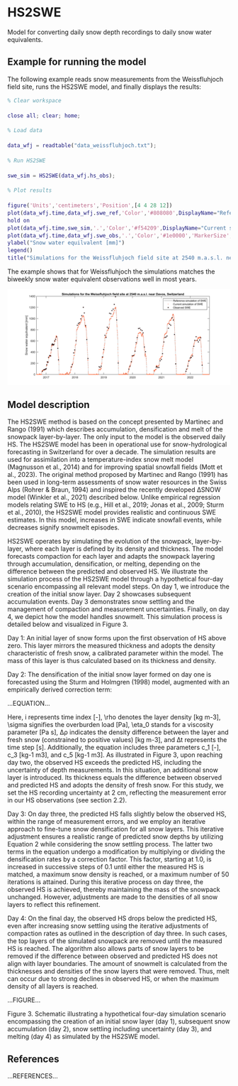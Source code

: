# HS2SWE

Model for converting daily snow depth recordings to daily snow water equivalents.

## Example for running the model

The following example reads snow measurements from the Weissfluhjoch field site, runs the HS2SWE model, and finally displays the results:

```matlab
% Clear workspace

close all; clear; home;

% Load data

data_wfj = readtable("data_weissfluhjoch.txt");

% Run HS2SWE

swe_sim = HS2SWE(data_wfj.hs_obs);

% Plot results

figure('Units','centimeters','Position',[4 4 28 12])
plot(data_wfj.time,data_wfj.swe_ref,'Color','#808080',DisplayName="Reference simulation of SWE")
hold on
plot(data_wfj.time,swe_sim,'.','Color','#f54209',DisplayName="Current simulation of SWE")
plot(data_wfj.time,data_wfj.swe_obs,'.','Color','#1e0000','MarkerSize',12,DisplayName="Observed SWE")
ylabel("Snow water equilvalent [mm]")
legend()
title("Simulations for the Weissfluhjoch field site at 2540 m.a.s.l. near Davos, Switzerland")
```

The example shows that for Weissfluhjoch the simulations matches the biweekly snow water equivalent observations well in most years.

![Simulation results from the HS2SWE model](simulation_results.png)

## Model description

The HS2SWE method is based on the concept presented by Martinec and Rango (1991) which describes accumulation, densification and melt of the snowpack layer-by-layer. The only input to the model is the observed daily HS. The HS2SWE model has been in operational use for snow-hydrological forecasting in Switzerland for over a decade. The simulation results are used for assimilation into a temperature-index snow melt model (Magnusson et al., 2014) and for improving spatial snowfall fields (Mott et al., 2023). The original method proposed by Martinec and Rango (1991) has been used in long-term assessments of snow water resources in the Swiss Alps (Rohrer & Braun, 1994) and inspired the recently developed ∆SNOW model (Winkler et al., 2021) described below. Unlike empirical regression models relating SWE to HS (e.g., Hill et al., 2019; Jonas et al., 2009; Sturm et al., 2010), the HS2SWE model provides realistic and continuous SWE estimates. In this model, increases in SWE indicate snowfall events, while decreases signify snowmelt episodes.

HS2SWE operates by simulating the evolution of the snowpack, layer-by-layer, where each layer is defined by its density and thickness. The model forecasts compaction for each layer and adapts the snowpack layering through accumulation, densification, or melting, depending on the difference between the predicted and observed HS. We illustrate the simulation process of the HS2SWE model through a hypothetical four-day scenario encompassing all relevant model steps. On day 1, we introduce the creation of the initial snow layer. Day 2 showcases subsequent accumulation events. Day 3 demonstrates snow settling and the management of compaction and measurement uncertainties. Finally, on day 4, we depict how the model handles snowmelt. This simulation process is detailed below and visualized in Figure 3.

Day 1: An initial layer of snow forms upon the first observation of HS above zero. This layer mirrors the measured thickness and adopts the density characteristic of fresh snow, a calibrated parameter within the model. The mass of this layer is thus calculated based on its thickness and density.

Day 2: The densification of the initial snow layer formed on day one is forecasted using the Sturm and Holmgren (1998) model, augmented with an empirically derived correction term:

...EQUATION...

Here, i represents time index [-], \rho denotes the layer density [kg m-3], \sigma signifies the overburden load [Pa], \eta_0 stands for a viscosity parameter [Pa s], ∆ρ indicates the density difference between the layer and fresh snow (constrained to positive values) [kg m-3], and ∆t represents the time step [s]. Additionally, the equation includes three parameters c_1 [-], c_3 [kg-1 m3], and c_5 [kg-1 m3].
As illustrated in Figure 3, upon reaching day two, the observed HS exceeds the predicted HS, including the uncertainty of depth measurements. In this situation, an additional snow layer is introduced. Its thickness equals the difference between observed and predicted HS and adopts the density of fresh snow. For this study, we set the HS recording uncertainty at 2 cm, reflecting the measurement error in our HS observations (see section 2.2).

Day 3: On day three, the predicted HS falls slightly below the observed HS, within the range of measurement errors, and we employ an iterative approach to fine-tune snow densification for all snow layers. This iterative adjustment ensures a realistic range of predicted snow depths by utilizing Equation 2 while considering the snow settling process. The latter two terms in the equation undergo a modification by multiplying or dividing the densification rates by a correction factor. This factor, starting at 1.0, is increased in successive steps of 0.1 until either the measured HS is matched, a maximum snow density is reached, or a maximum number of 50 iterations is attained. During this iterative process on day three, the observed HS is achieved, thereby maintaining the mass of the snowpack unchanged. However, adjustments are made to the densities of all snow layers to reflect this refinement.

Day 4: On the final day, the observed HS drops below the predicted HS, even after increasing snow settling using the iterative adjustments of compaction rates as outlined in the description of day three. In such cases, the top layers of the simulated snowpack are removed until the measured HS is reached. The algorithm also allows parts of snow layers to be removed if the difference between observed and predicted HS does not align with layer boundaries. The amount of snowmelt is calculated from the thicknesses and densities of the snow layers that were removed. Thus, melt can occur due to strong declines in observed HS, or when the maximum density of all layers is reached.

...FIGURE...

Figure 3. Schematic illustrating a hypothetical four-day simulation scenario encompassing the creation of an initial snow layer (day 1), subsequent snow accumulation (day 2), snow settling including uncertainty (day 3), and melting (day 4) as simulated by the HS2SWE model.


## References

...REFERENCES...

